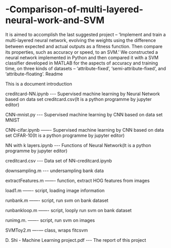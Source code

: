 # -Comparison-of-multi-layered-neural-work-and-SVM
It is aimed to accomplish the last suggested project – ‘Implement and train a multi-layered neural network, evolving the weights using the diﬀerence between expected and actual outputs as a ﬁtness function. Then compare its properties, such as accuracy or speed, to an SVM.’ We constructed a neural network implemented in Python and then compared it with a SVM classifier developed in MATLAB for the aspects of accuracy and training time, on three kinds of datasets – ‘attribute-fixed’, ‘semi-attribute-fixed’, and ‘attribute-floating’. 
Readme



This is a document introduction

creditcard-NN.ipynb    --- Supervised machine learning by Neural Network based on data set creditcard.csv(It is a python programme by jupyter editor)

CNN-mnist.py           --- Supervised machine learning by CNN based on data set MNIST

CNN-cifar.ipynb        ——- Supervised machine learning by CNN based on data set CIFAR-10(It is a python programme by jupyter editor)

NN with k layers.ipynb --- Functions of Neural Network(It is a python programme by jupyter editor)

creditcard.csv         --- Data set of NN-creditcard.ipynb

downsampling.m         --- undersampling bank data

extractFeatures.m      ——- function, extract HOG features from images

load1.m                ——- script, loading image information

runbank.m              ——- script, run svm on bank dataset

runbankloop.m          ——- script, looply run svm on bank dataset

runimg.m.              ——- script, run svm on images

SVMToy2.m              —-— class, wraps fitcsvm

D. Shi - Machine Learning project.pdf --- The report of this project




